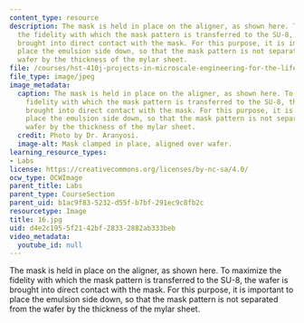 ```yaml
---
content_type: resource
description: The mask is held in place on the aligner, as shown here. To maximize
  the fidelity with which the mask pattern is transferred to the SU-8, the wafer is
  brought into direct contact with the mask. For this purpose, it is important to
  place the emulsion side down, so that the mask pattern is not separated from the
  wafer by the thickness of the mylar sheet.
file: /courses/hst-410j-projects-in-microscale-engineering-for-the-life-sciences-spring-2007/d4e2c1955f2142bf28332882ab333beb_16.jpg
file_type: image/jpeg
image_metadata:
  caption: The mask is held in place on the aligner, as shown here. To maximize the
    fidelity with which the mask pattern is transferred to the SU-8, the wafer is
    brought into direct contact with the mask. For this purpose, it is important to
    place the emulsion side down, so that the mask pattern is not separated from the
    wafer by the thickness of the mylar sheet.
  credit: Photo by Dr. Aranyosi.
  image-alt: Mask clamped in place, aligned over wafer.
learning_resource_types:
- Labs
license: https://creativecommons.org/licenses/by-nc-sa/4.0/
ocw_type: OCWImage
parent_title: Labs
parent_type: CourseSection
parent_uid: b1ac9f83-5232-d55f-b7bf-291ec9c8fb2c
resourcetype: Image
title: 16.jpg
uid: d4e2c195-5f21-42bf-2833-2882ab333beb
video_metadata:
  youtube_id: null
---
```

The mask is held in place on the aligner, as shown here. To maximize the fidelity with which the mask pattern is transferred to the SU-8, the wafer is brought into direct contact with the mask. For this purpose, it is important to place the emulsion side down, so that the mask pattern is not separated from the wafer by the thickness of the mylar sheet.